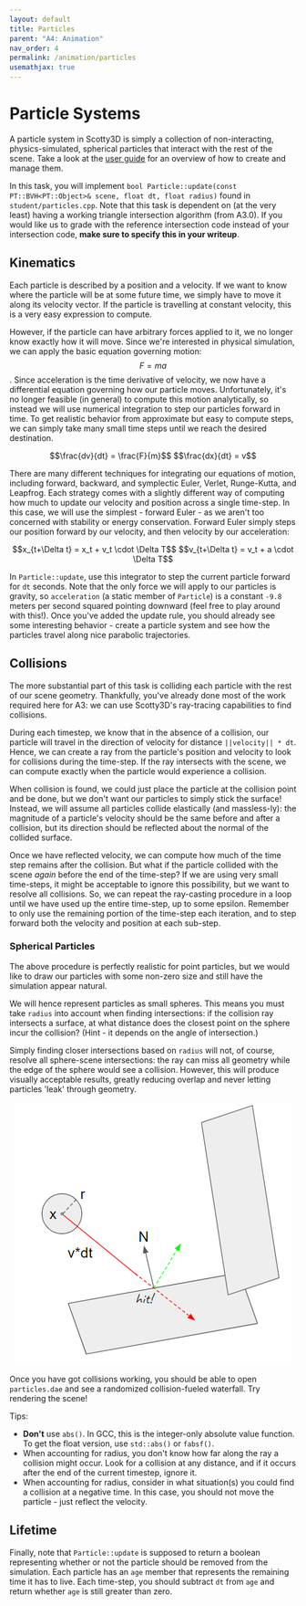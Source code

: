 ```yaml
---
layout: default
title: Particles
parent: "A4: Animation"
nav_order: 4
permalink: /animation/particles
usemathjax: true
---
```


# Particle Systems

A particle system in Scotty3D is simply a collection of non-interacting, physics-simulated, spherical particles that interact with the rest of the scene. Take a look at the [user guide](../guide/simulate_mode) for an overview of how to create and manage them. 

In this task, you will implement ``bool Particle::update(const PT::BVH<PT::Object>& scene, float dt, float radius)`` found in `student/particles.cpp`. Note that this task is dependent on (at the very least) having a working triangle intersection algorithm (from A3.0). If you would like us to grade with the reference intersection code instead of your intersection code, **make sure to specify this in your writeup**.

## Kinematics 

Each particle is described by a position and a velocity. If we want to know where the particle will be at some future time, we simply have to move it along its velocity vector. If the particle is travelling at constant velocity, this is a very easy expression to compute. 

However, if the particle can have arbitrary forces applied to it, we no longer know exactly how it will move. Since we're interested in physical simulation, we can apply the basic equation governing motion: $$F = ma$$. Since acceleration is the time derivative of velocity, we now have a differential equation governing how our particle moves. Unfortunately, it's no longer feasible (in general) to compute this motion analytically, so instead we will use numerical integration to step our particles forward in time. To get realistic behavior from approximate but easy to compute steps, we can simply take many small time steps until we reach the desired destination.

<center>
$$\frac{dv}{dt} = \frac{F}{m}$$
$$\frac{dx}{dt} = v$$
</center>

There are many different techniques for integrating our equations of motion, including forward, backward, and symplectic Euler, Verlet, Runge-Kutta, and Leapfrog. Each strategy comes with a slightly different way of computing how much to update our velocity and position across a single time-step. In this case, we will use the simplest - forward Euler - as we aren't too concerned with stability or energy conservation. Forward Euler simply steps our position forward by our velocity, and then velocity by our acceleration:

<center>
$$x_{t+\Delta t} = x_t + v_t \cdot \Delta T$$
$$v_{t+\Delta t} = v_t + a \cdot \Delta T$$
</center>

In `Particle::update`, use this integrator to step the current particle forward for `dt` seconds. Note that the only force we will apply to our particles is gravity, so `acceleration` (a static member of `Particle`) is a constant `-9.8` meters per second squared pointing downward (feel free to play around with this!). Once you've added the update rule, you should already see some interesting behavior - create a particle system and see how the particles travel along nice parabolic trajectories. 

## Collisions

The more substantial part of this task is colliding each particle with the rest of our scene geometry. Thankfully, you've already done most of the work required here for A3: we can use Scotty3D's ray-tracing capabilities to find collisions. 

During each timestep, we know that in the absence of a collision, our particle will travel in the direction of velocity for distance `||velocity|| * dt`. Hence, we can create a ray from the particle's position and velocity to look for collisions during the time-step. If the ray intersects with the scene, we can compute exactly when the particle would experience a collision. 

When collision is found, we could just place the particle at the collision point and be done, but we don't want our particles to simply stick the surface! Instead, we will assume all particles collide elastically (and massless-ly): the magnitude of a particle's velocity should be the same before and after a collision, but its direction should be reflected about the normal of the collided surface. 

Once we have reflected velocity, we can compute how much of the time step remains after the collision. But what if the particle collided with the scene _again_ before the end of the time-step? If we are using very small time-steps, it might be acceptable to ignore this possibility, but we want to resolve all collisions. So, we can repeat the ray-casting procedure in a loop until we have used up the entire time-step, up to some epsilon. Remember to only use the remaining portion of the time-step each iteration, and to step forward both the velocity and position at each sub-step.

### Spherical Particles

The above procedure is perfectly realistic for point particles, but we would like to draw our particles with some non-zero size and still have the simulation appear natural. 

We will hence represent particles as small spheres. This means you must take `radius` into account when finding intersections: if the collision ray intersects a surface, at what distance does the closest point on the sphere incur the collision? (Hint - it depends on the angle of intersection.)

Simply finding closer intersections based on `radius` will not, of course, resolve all sphere-scene intersections: the ray can miss all geometry while the edge of the sphere would see a collision. However, this will produce visually acceptable results, greatly reducing overlap and never letting particles 'leak' through geometry. 

<center><img src="task4_media/collision.png"></center>

Once you have got collisions working, you should be able to open `particles.dae` and see a randomized collision-fueled waterfall. Try rendering the scene!

Tips:
- **Don't** use `abs()`. In GCC, this is the integer-only absolute value function. To get the float version, use `std::abs()` or `fabsf()`.
- When accounting for radius, you don't know how far along the ray a collision might occur. Look for a collision at any distance, and if it occurs after the end of the current timestep, ignore it.
- When accounting for radius, consider in what situation(s) you could find a collision at a negative time. In this case, you should not move the particle - just reflect the velocity. 

## Lifetime

Finally, note that `Particle::update` is supposed to return a boolean representing whether or not the particle should be removed from the simulation. Each particle has an `age` member that represents the remaining time it has to live. Each time-step, you should subtract `dt` from `age` and return whether `age` is still greater than zero. 

